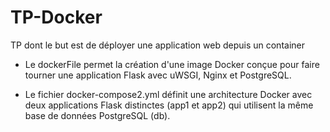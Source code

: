 # TP-Docker
TP dont le but est de déployer une application web depuis un container
- Le dockerFile permet la création d'une image Docker conçue pour faire tourner une application Flask avec uWSGI, Nginx et PostgreSQL.

- Le fichier docker-compose2.yml définit une architecture Docker avec deux applications Flask distinctes (app1 et app2) qui utilisent la même base de données PostgreSQL (db).
